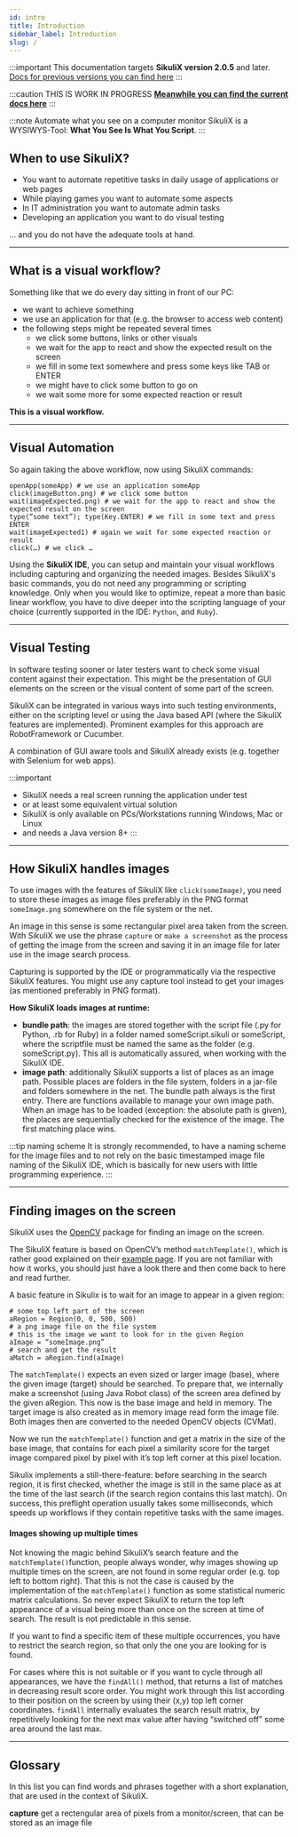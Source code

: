 ```yaml
---
id: intro
title: Introduction
sidebar_label: Introduction
slug: /
---
```


:::important
This documentation targets **SikuliX version 2.0.5** and later.<br />
[Docs for previous versions you can find here](https://sikulix-2014.readthedocs.io/en/latest/index.html)
:::

:::caution THIS IS WORK IN PROGRESS
**[Meanwhile you can find the current docs here](https://sikulix-2014.readthedocs.io/en/latest/index.html)**
:::

:::note Automate what you see on a computer monitor
SikuliX is a WYSIWYS-Tool: **What You See Is What You Script**.
:::

## When to use SikuliX?

- You want to automate repetitive tasks in
daily usage of applications or web pages
- While playing games you want to automate some aspects
- In IT administration you want to automate admin tasks
- Developing an application you want to do visual testing

... and you do not have the adequate tools at hand.

---

## What is a visual workflow?

Something like that we do every day sitting in front of our PC:

- we want to achieve something
- we use an application for that (e.g. the browser to access web content)
- the following steps might be repeated several times
  - we click some buttons, links or other visuals
  - we wait for the app to react and show the expected result on the screen
  - we fill in some text somewhere and press some keys like TAB or ENTER
  - we might have to click some button to go on
  - we wait some more for some expected reaction or result

**This is a visual workflow.**

---

## Visual Automation

So again taking the above workflow, now using SikuliX commands:

```
openApp(someApp) # we use an application someApp
click(imageButton.png) # we click some button
wait(imageExpected.png) # we wait for the app to react and show the expected result on the screen
type(“some text”); type(Key.ENTER) # we fill in some text and press ENTER
wait(imageExpected1) # again we wait for some expected reaction or result
click(…) # we click …
```

Using the **SikuliX IDE**, you can setup and maintain your visual workflows including capturing and organizing the needed images. Besides SikuliX's basic commands, you do not need any programming or scripting knowledge. Only when you would like to optimize, repeat a more than basic linear workflow, you have to dive deeper into the scripting language of your choice (currently supported in the IDE: <code>Python</code>, and <code>Ruby</code>).

---

## Visual Testing

In software testing sooner or later testers want to check some visual content against their expectation. This might be the presentation of GUI elements on the screen or the visual content of some part of the screen.

SikuliX can be integrated in various ways into such testing environments, either on the scripting level or using the Java based API (where the SikuliX features are implemented). Prominent examples for this approach are RobotFramework or Cucumber.

A combination of GUI aware tools and SikuliX already exists (e.g. together with Selenium for web apps).

:::important
- SikuliX needs a real screen running the application under test 
- or at least some equivalent virtual solution
- SikuliX is only available on PCs/Workstations running Windows, Mac or Linux
- and needs a Java version 8+
:::

---

## How SikuliX handles images

To use images with the features of SikuliX like ``click(someImage)``, you need to store these images as image files preferably in the PNG format ``someImage.png`` somewhere on the file system or the net.

An image in this sense is some rectangular pixel area taken from the screen. With SikuliX we use the phrase ``capture`` or ``make a screenshot`` as the process of getting the image from the screen and saving it in an image file for later use in the image search process.

Capturing is supported by the IDE or programmatically via the respective SikuliX features. You might use any capture tool instead to get your images (as mentioned preferably in PNG format).

**How SikuliX loads images at runtime:**
- **bundle path**: the images are stored together with the script file (.py for Python, .rb for Ruby) in a folder named someScript.sikuli or someScript, where the scriptfile must be named the same as the folder (e.g. someScript.py). This all is automatically assured, when working with the SikuliX IDE.
- **image path**: additionally SikuliX supports a list of places as an image path. Possible places are folders in the file system, folders in a jar-file and folders somewhere in the net. The bundle path always is the first entry. There are functions available to manage your own image path. When an image has to be loaded (exception: the absolute path is given), the places are sequentially checked for the existence of the image. The first matching place wins.
  
:::tip naming scheme
It is strongly recommended, to have a naming scheme for the image files and to not rely on the basic timestamped image file naming of the SikuliX IDE, which is basically for new users with little programming experience.
:::

--- 
## Finding images on the screen

SikuliX uses the [OpenCV](http://opencv.org/) package for finding an image on the screen.

The SikuliX feature is based on OpenCV’s method <code>matchTemplate()</code>, which is rather good explained on their [example page](http://docs.opencv.org/doc/tutorials/imgproc/histograms/template_matching/template_matching.html). If you are not familiar with how it works, you should just have a look there and then come back to here and read further.

A basic feature in Sikulix is to wait for an image to appear in a given region:

```
# some top left part of the screen
aRegion = Region(0, 0, 500, 500)
# a png image file on the file system
# this is the image we want to look for in the given Region
aImage = “someImage.png”
# search and get the result
aMatch = aRegion.find(aImage)
```
The <code>matchTemplate()</code> expects an even sized or larger image (base), where the given image (target) should be searched. To prepare that, we internally make a screenshot (using Java Robot class) of the screen area defined by the given aRegion. This now is the base image and held in memory. The target image is also created as in memory image read form the image file. Both images then are converted to the needed OpenCV objects (CVMat).

Now we run the <code>matchTemplate()</code> function and get a matrix in the size of the base image, that contains for each pixel a similarity score for the target image compared pixel by pixel with it’s top left corner at this pixel location. 

Sikulix implements a still-there-feature: before searching in the search region, it is first checked, whether the image is still in the same place as at the time of the last search (if the search region contains this last match). On success, this preflight operation usually takes some milliseconds, which speeds up workflows if they contain repetitive tasks with the same images.

#### Images showing up multiple times 
Not knowing the magic behind SikuliX’s search feature and the <code>matchTemplate()</code>function, people always wonder, why images showing up multiple times on the screen, are not found in some regular order (e.g. top left to bottom right). That this is not the case is caused by the implementation of the <code>matchTemplate()</code> function as some statistical numeric matrix calculations. So never expect SikuliX to return the top left appearance of a visual being more than once on the screen at time of search. The result is not predictable in this sense.

If you want to find a specific item of these multiple occurrences, you have to restrict the search region, so that only the one you are looking for is found.

For cases where this is not suitable or if you want to cycle through all appearances, we have the <code>findAll()</code> method, that returns a list of matches in decreasing result score order. You might work through this list according to their position on the screen by using their (x,y) top left corner coordinates. <code>findAll</code> internally evaluates the search result matrix, by repetitively looking for the next max value after having “switched off” some area around the last max.

---
## Glossary

In this list you can find words and phrases together with a short explanation, that are used in the context of SikuliX. 

**capture** get a rectengular area of pixels from a monitor/screen, that can be stored as an image file 